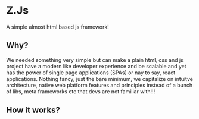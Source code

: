 # Z.Js
A simple almost html based js framework!

## Why?

We needed something very simple but can make a plain html, css and js project have a modern like developer experience and be scalable and yet has the power of single page applications (SPAs) or nay to say, react applications. Nothing fancy, just the bare minimum, we capitalize on intuitve architecture, native web platform features and principles instead of a bunch of libs, meta frameworks etc that devs are not familiar with!!!

## How it works?